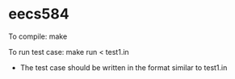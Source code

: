 eecs584
=======
To compile:
	make

To run test case:
	make run < test1.in

* The test case should be written in the format similar to test1.in
